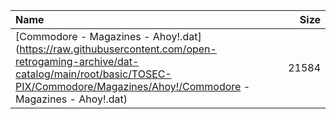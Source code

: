 |Name|Size|
|:---|---:|
|[Commodore - Magazines - Ahoy!.dat](https://raw.githubusercontent.com/open-retrogaming-archive/dat-catalog/main/root/basic/TOSEC-PIX/Commodore/Magazines/Ahoy!/Commodore - Magazines - Ahoy!.dat)|21584|
